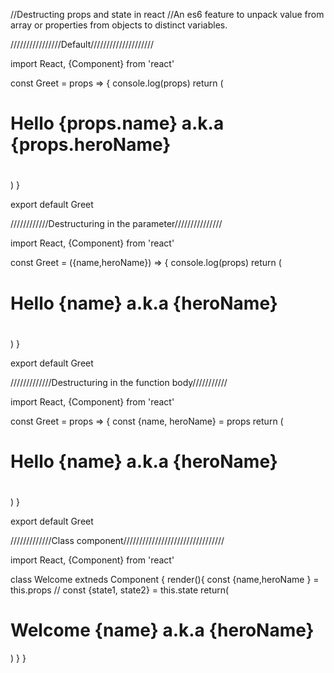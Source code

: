 //Destructing props and state in react
//An es6 feature to unpack value from array or properties from objects to distinct variables. 

////////////////Default////////////////////

import React, {Component} from 'react'


const Greet = props => {
    console.log(props)
    return (
        <div>
            <h1>
                Hello {props.name} a.k.a {props.heroName}
            <h1>
        </div>
    )
}

export default Greet


////////////Destructuring in the parameter///////////////


import React, {Component} from 'react'


const Greet = ({name,heroName}) => {
    console.log(props)
    return (
        <div>
            <h1>
                Hello {name} a.k.a {heroName}
            <h1>
        </div>
    )
}

export default Greet



/////////////Destructuring in the function body///////////


import React, {Component} from 'react'


const Greet = props => {
    const {name, heroName} = props
    return (
        <div>
            <h1>
                Hello {name} a.k.a {heroName}
            <h1>
        </div>
    )
}

export default Greet


/////////////Class component////////////////////////////////


import React, {Component} from 'react'

class Welcome extneds Component {
    render(){
        const {name,heroName } = this.props
        // const {state1, state2} = this.state
        return(
        <h1>
            Welcome {name} a.k.a {heroName}
        </h1>
        )
    }
}